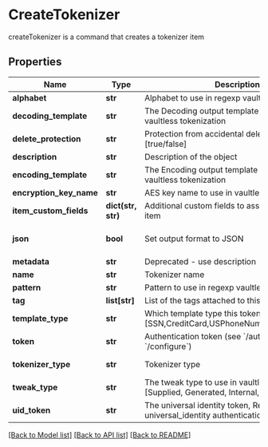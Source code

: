 # CreateTokenizer

createTokenizer is a command that creates a tokenizer item
## Properties
Name | Type | Description | Notes
------------ | ------------- | ------------- | -------------
**alphabet** | **str** | Alphabet to use in regexp vaultless tokenization | [optional] 
**decoding_template** | **str** | The Decoding output template to use in regexp vaultless tokenization | [optional] 
**delete_protection** | **str** | Protection from accidental deletion of this object [true/false] | [optional] 
**description** | **str** | Description of the object | [optional] 
**encoding_template** | **str** | The Encoding output template to use in regexp vaultless tokenization | [optional] 
**encryption_key_name** | **str** | AES key name to use in vaultless tokenization | [optional] 
**item_custom_fields** | **dict(str, str)** | Additional custom fields to associate with the item | [optional] 
**json** | **bool** | Set output format to JSON | [optional] [default to False]
**metadata** | **str** | Deprecated - use description | [optional] 
**name** | **str** | Tokenizer name | 
**pattern** | **str** | Pattern to use in regexp vaultless tokenization | [optional] 
**tag** | **list[str]** | List of the tags attached to this key | [optional] 
**template_type** | **str** | Which template type this tokenizer is used for [SSN,CreditCard,USPhoneNumber,Email,Regexp] | 
**token** | **str** | Authentication token (see &#x60;/auth&#x60; and &#x60;/configure&#x60;) | [optional] 
**tokenizer_type** | **str** | Tokenizer type | [default to 'vaultless']
**tweak_type** | **str** | The tweak type to use in vaultless tokenization [Supplied, Generated, Internal, Masking] | [optional] 
**uid_token** | **str** | The universal identity token, Required only for universal_identity authentication | [optional] 

[[Back to Model list]](../README.md#documentation-for-models) [[Back to API list]](../README.md#documentation-for-api-endpoints) [[Back to README]](../README.md)


